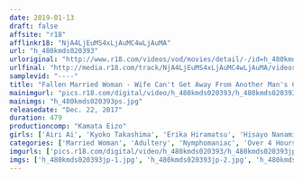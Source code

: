 ```yaml
---
date: 2019-01-13
draft: false
affsite: "r18"
afflinkr18: "NjA4LjEuMS4xLjAuMC4wLjAuMA"
url: "h_480kmds020393"
urloriginal: "http://www.r18.com/videos/vod/movies/detail/-/id=h_480kmds020393"
urlfinal: "http://media.r18.com/track/NjA4LjEuMS4xLjAuMC4wLjAuMA/videos/vod/movies/detail/-/id=h_480kmds020393"
samplevid: "----"
title: "Fallen Married Woman - Wife Can't Get Away From Another Man's Cock Until Her Husband and Kids Come Home 40 Girls 8 Hours"
mainimgurl: "pics.r18.com/digital/video/h_480kmds020393/h_480kmds020393ps.jpg"
mainimgs: "h_480kmds020393ps.jpg"
releasedate: "Dec. 22, 2017"
duration: 479
productioncomp: "Kamata Eizo"
girls: ['Airi Ai', 'Kyoko Takashima', 'Erika Hiramatsu', 'Hisayo Nanami', 'Satomi Ozawa']
categories: ['Married Woman', 'Adultery', 'Nymphomaniac', 'Over 4 Hours']
imgurls: ['pics.r18.com/digital/video/h_480kmds020393/h_480kmds020393jp-1.jpg', 'pics.r18.com/digital/video/h_480kmds020393/h_480kmds020393jp-2.jpg', 'pics.r18.com/digital/video/h_480kmds020393/h_480kmds020393jp-3.jpg', 'pics.r18.com/digital/video/h_480kmds020393/h_480kmds020393jp-4.jpg', 'pics.r18.com/digital/video/h_480kmds020393/h_480kmds020393jp-5.jpg', 'pics.r18.com/digital/video/h_480kmds020393/h_480kmds020393jp-6.jpg', 'pics.r18.com/digital/video/h_480kmds020393/h_480kmds020393jp-7.jpg', 'pics.r18.com/digital/video/h_480kmds020393/h_480kmds020393jp-8.jpg', 'pics.r18.com/digital/video/h_480kmds020393/h_480kmds020393jp-9.jpg', 'pics.r18.com/digital/video/h_480kmds020393/h_480kmds020393jp-10.jpg', 'pics.r18.com/digital/video/h_480kmds020393/h_480kmds020393jp-11.jpg', 'pics.r18.com/digital/video/h_480kmds020393/h_480kmds020393jp-12.jpg', 'pics.r18.com/digital/video/h_480kmds020393/h_480kmds020393jp-13.jpg', 'pics.r18.com/digital/video/h_480kmds020393/h_480kmds020393jp-14.jpg', 'pics.r18.com/digital/video/h_480kmds020393/h_480kmds020393jp-15.jpg', 'pics.r18.com/digital/video/h_480kmds020393/h_480kmds020393jp-16.jpg', 'pics.r18.com/digital/video/h_480kmds020393/h_480kmds020393jp-17.jpg', 'pics.r18.com/digital/video/h_480kmds020393/h_480kmds020393jp-18.jpg', 'pics.r18.com/digital/video/h_480kmds020393/h_480kmds020393jp-19.jpg', 'pics.r18.com/digital/video/h_480kmds020393/h_480kmds020393jp-20.jpg']
imgs: ['h_480kmds020393jp-1.jpg', 'h_480kmds020393jp-2.jpg', 'h_480kmds020393jp-3.jpg', 'h_480kmds020393jp-4.jpg', 'h_480kmds020393jp-5.jpg', 'h_480kmds020393jp-6.jpg', 'h_480kmds020393jp-7.jpg', 'h_480kmds020393jp-8.jpg', 'h_480kmds020393jp-9.jpg', 'h_480kmds020393jp-10.jpg', 'h_480kmds020393jp-11.jpg', 'h_480kmds020393jp-12.jpg', 'h_480kmds020393jp-13.jpg', 'h_480kmds020393jp-14.jpg', 'h_480kmds020393jp-15.jpg', 'h_480kmds020393jp-16.jpg', 'h_480kmds020393jp-17.jpg', 'h_480kmds020393jp-18.jpg', 'h_480kmds020393jp-19.jpg', 'h_480kmds020393jp-20.jpg']
---
```

